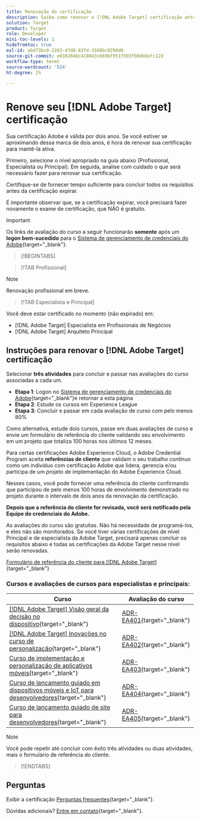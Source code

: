 ```yaml
---
title: Renovação da certificação
description: Saiba como renovar o [!DNL Adobe Target] certificação antes de expirar.
solution: Target
product: Target
role: Developer
mini-toc-levels: 1
hidefromtoc: true
exl-id: abd73bc0-2283-47d8-83fd-3568bc0298d8
source-git-commit: e038284bc410843c669bf951f593f50dddefc12d
workflow-type: tm+mt
source-wordcount: '524'
ht-degree: 1%

---
```


# Renove seu [!DNL Adobe Target] certificação

Sua certificação Adobe é válida por dois anos. Se você estiver se aproximando dessa marca de dois anos, é hora de renovar sua certificação para mantê-la ativa.

Primeiro, selecione o nível apropriado na guia abaixo (Profissional, Especialista ou Principal). Em seguida, analise com cuidado o que será necessário fazer para renovar sua certificação.

Certifique-se de fornecer tempo suficiente para concluir todos os requisitos antes da certificação expirar.

É importante observar que, se a certificação expirar, você precisará fazer novamente o exame de certificação, que NÃO é gratuito.

>[!IMPORTANT]
>
>Os links de avaliação do curso a seguir funcionarão **somente** após um **logon bem-sucedido** para o [Sistema de gerenciamento de credenciais do Adobe](https://www.certmetrics.com/adobe){target="_blank"}.

>[!BEGINTABS]

>[!TAB Profissional]

>[!NOTE]
>
>Renovação profissional em breve.

>[!TAB Especialista e Principal]

Você deve estar certificado no momento (não expirado) em:

* [!DNL Adobe Target] Especialista em Profissionais de Negócios
* [!DNL Adobe Target] Arquiteto Principal

## Instruções para renovar o [!DNL Adobe Target] certificação

Selecionar **três atividades** para concluir e passar nas avaliações do curso associadas a cada um.

* **Etapa 1**: Logon no [Sistema de gerenciamento de credenciais do Adobe](https://www.certmetrics.com/adobe){target="_blank"}e retornar a esta página
* **Etapa 2**: Estude os cursos em Experience League
* **Etapa 3**: Concluir e passar em cada avaliação de curso com pelo menos 80%

Como alternativa, estude dois cursos, passe em duas avaliações de curso e envie um formulário de referência do cliente validando seu envolvimento em um projeto que totaliza 100 horas nos últimos 12 meses.

Para certas certificações Adobe Experience Cloud, o Adobe Credential Program aceita **referências de cliente** que validam o seu trabalho contínuo como um indivíduo com certificação Adobe que lidera, gerencia e/ou participa de um projeto de implementação do Adobe Experience Cloud.

Nesses casos, você pode fornecer uma referência do cliente confirmando que participou de pelo menos 100 horas de envolvimento demonstrado no projeto durante o intervalo de dois anos da renovação da certificação.

**Depois que a referência do cliente for revisada, você será notificado pela Equipe de credenciais do Adobe.**

As avaliações do curso são gratuitas. Não há necessidade de programá-los, e eles não são monitorados. Se você tiver várias certificações de nível Principal e de especialista da Adobe Target, precisará apenas concluir os requisitos abaixo e todas as certificações da Adobe Target nesse nível serão renovadas.

[Formulário de referência do cliente para [!DNL Adobe Target]](https://www.certmetrics.com/adobe/candidate/caveon_sso_adobe.aspx?ssoLogin=true&amp;eid=ADR-EA400){target="_blank"}

### Cursos e avaliações de cursos para especialistas e principais:

| Curso | Avaliação do curso |
| ------- | ------- |
| [[!DNL Adobe Target] Visão geral da decisão no dispositivo](https://experienceleague.adobe.com/docs/target-learn/tutorials/implementation/on-device-decisioning-overview.html){target="_blank"} | [ADR-EA401](https://www.certmetrics.com/adobe/candidate/caveon_sso_adobe.aspx?ssoLogin=true&amp;eid=ADR-EA401){target="_blank"} |
| [[!DNL Adobe Target] Inovações no curso de personalização](https://business.adobe.com/summit/2021/sessions/adobe-target-innovations-in-personalization-s901.html){target="_blank"} | [ADR-EA402](https://www.certmetrics.com/adobe/candidate/caveon_sso_adobe.aspx?ssoLogin=true&amp;eid=ADR-EA402){target="_blank"} |
| [Curso de implementação e personalização de aplicativos móveis](https://experienceleague.adobe.com/?recommended=Target-D-1-2020.1.mobile){target="_blank"} | [ADR-EA403](https://www.certmetrics.com/adobe/candidate/caveon_sso_adobe.aspx?ssoLogin=true&amp;eid=ADR-EA403){target="_blank"} |
| [Curso de lançamento guiado em dispositivos móveis e IoT para desenvolvedores](https://experienceleague.adobe.com/?recommended=Target-D-1-2019.1.web){target="_blank"} | [ADR-EA404](https://www.certmetrics.com/adobe/candidate/caveon_sso_adobe.aspx?ssoLogin=true&amp;eid=ADR-EA404){target="_blank"} |
| [Curso de lançamento guiado de site para desenvolvedores](https://experienceleague.adobe.com/?recommended=Target-D-1-2019.1.web){target="_blank"} | [ADR-EA405](https://www.certmetrics.com/adobe/candidate/caveon_sso_adobe.aspx?ssoLogin=true&amp;eid=ADR-EA405){target="_blank"} |

>[!NOTE]
>
>Você pode repetir até concluir com êxito três atividades ou duas atividades, mais o formulário de referência do cliente.

>[!ENDTABS]

## Perguntas

Exibir a certificação [Perguntas frequentes](https://experienceleague.adobe.com/docs/certification/certification/faq.html){target="_blank"}.

Dúvidas adicionais? [Entre em contato](mailto:certif@adobe.com){target="_blank"}.
